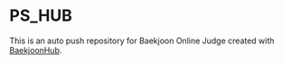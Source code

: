 # PS_HUB
This is an auto push repository for Baekjoon Online Judge created with [BaekjoonHub](https://github.com/BaekjoonHub/BaekjoonHub).
